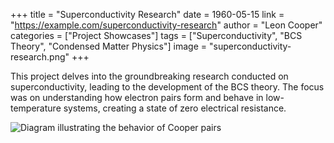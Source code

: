 +++
title = "Superconductivity Research"
date = 1960-05-15
link = "https://example.com/superconductivity-research"
author = "Leon Cooper"
categories = ["Project Showcases"]
tags = ["Superconductivity", "BCS Theory", "Condensed Matter Physics"]
image = "superconductivity-research.png"
+++

This project delves into the groundbreaking research conducted on superconductivity, leading to the development of the BCS theory. The focus was on understanding how electron pairs form and behave in low-temperature systems, creating a state of zero electrical resistance.

![Diagram illustrating the behavior of Cooper pairs](superconductivity-research.png)